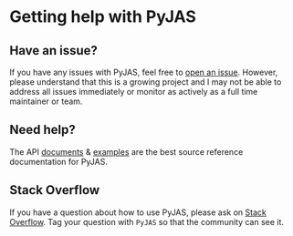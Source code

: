 # Getting help with PyJAS

## Have an issue?

If you have any issues with PyJAS, feel free to [open an issue](https://github.com/kmbhm1/PyJAS/issues/new/choose). However, please understand that this is a growing project and I may not be able to address all issues immediately or monitor as actively as a full time maintainer or team.

## Need help?

The API [documents](../api/api-reference.md) & [examples](../examples/simple-usage.md) are the best source reference documentation for PyJAS.

## Stack Overflow

If you have a question about how to use PyJAS, please ask on [Stack Overflow](https://stackoverflow.com/questions/tagged/PyJAS). Tag your question with `PyJAS` so that the community can see it.